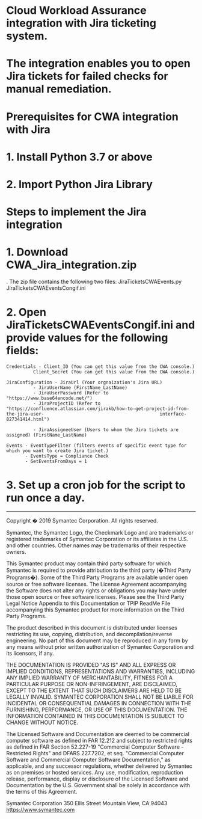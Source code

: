 # Cloud Workload Assurance integration with Jira ticketing system. 
# The integration enables you to open Jira tickets for failed checks for manual remediation.

# Prerequisites for CWA integration with Jira
# 1. Install Python 3.7 or above
# 2. Import Python Jira Library

# Steps to implement the Jira integration
# 1. Download CWA_Jira_integration.zip
. The zip file contains the following two files:
	JiraTicketsCWAEvents.py
	JiraTicketsCWAEventsCongif.ini
# 2. Open JiraTicketsCWAEventsCongif.ini and provide values for the following fields:
	Credentials - Client_ID (You can get this value from the CWA console.)
		      Client_Secret (You can get this value from the CWA console.)
	
	JiraConfiguration - JiraUrl (Your orgnaization's Jira URL)
			  - JiraUserName (FirstName_LastName)
			  - JiraUserPassword (Refer to   "https://www.base64encode.net/")
			  - JiraProjectID (Refer to  "https://confluence.atlassian.com/jirakb/how-to-get-project-id-from-the-jira-user-                                           interface-827341414.html")
 
			  - JiraAssigneeUser (Users to whom the Jira tickets are assigned) (FirstName_LastName)
	
	Events - EventTypeFilter (filters events of specific event type for which you want to create Jira ticket.)
	       - EventsType = Compliance Check
	       - GetEventsFromDays = 1
# 3. Set up a cron job for the script to run once a day.

			    		    		


-----------------------------------------------------------------------------------------------------------------------------
Copyright � 2019 Symantec Corporation. All rights reserved.

Symantec, the Symantec Logo, the Checkmark Logo and  are trademarks or registered trademarks of Symantec Corporation or its affiliates in the U.S. and other countries. Other names may be trademarks of their respective owners.

This Symantec product may contain third party software for which Symantec is required to provide attribution to the third party (�Third Party Programs�). Some of the Third Party Programs are available under open source or free software licenses. The License Agreement accompanying the Software does not alter any rights or obligations you may have under those open source or free software licenses. Please see the Third Party Legal Notice Appendix to this Documentation or TPIP ReadMe File accompanying this Symantec product for more information on the Third Party Programs.

The product described in this document is distributed under licenses restricting its use, copying, distribution, and decompilation/reverse engineering. No part of this document may be reproduced in any form by any means without prior written authorization of Symantec Corporation and its licensors, if any.

THE DOCUMENTATION IS PROVIDED "AS IS" AND ALL EXPRESS OR IMPLIED CONDITIONS, REPRESENTATIONS AND WARRANTIES, INCLUDING ANY IMPLIED WARRANTY OF MERCHANTABILITY, FITNESS FOR A PARTICULAR PURPOSE OR NON-INFRINGEMENT, ARE DISCLAIMED, EXCEPT TO THE EXTENT THAT SUCH DISCLAIMERS ARE HELD TO BE LEGALLY INVALID. SYMANTEC CORPORATION SHALL NOT BE LIABLE FOR INCIDENTAL OR CONSEQUENTIAL DAMAGES IN CONNECTION WITH THE FURNISHING, PERFORMANCE, OR USE OF THIS DOCUMENTATION. THE INFORMATION CONTAINED IN THIS DOCUMENTATION IS SUBJECT TO CHANGE WITHOUT NOTICE.

The Licensed Software and Documentation are deemed to be commercial computer software as defined in FAR 12.212 and subject to restricted rights as defined in FAR Section 52.227-19 "Commercial Computer Software - Restricted Rights" and DFARS 227.7202, et seq. "Commercial Computer Software and Commercial Computer Software Documentation," as applicable, and any successor regulations, whether delivered by Symantec as on premises or hosted services. Any use, modification, reproduction release, performance, display or disclosure of the Licensed Software and Documentation by the U.S. Government shall be solely in accordance with the terms of this Agreement.

Symantec Corporation
350 Ellis Street
Mountain View, CA 94043
https://www.symantec.com
